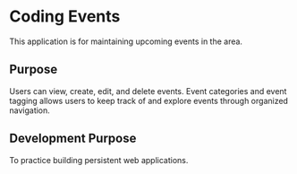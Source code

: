 # Coding Events
This application is for maintaining upcoming events in the area.

## Purpose
Users can view, create, edit, and delete events.
Event categories and event tagging allows users to
keep track of and explore events through organized navigation.

## Development Purpose
To practice building persistent web applications.